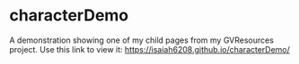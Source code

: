 # characterDemo
A demonstration showing one of my child pages from my GVResources project. Use this link to view it: https://isaiah6208.github.io/characterDemo/
